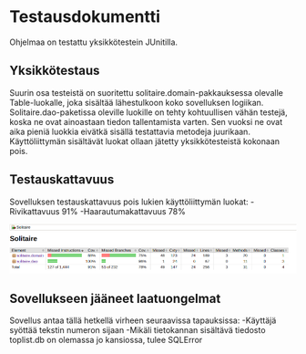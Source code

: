 # Testausdokumentti

Ohjelmaa on testattu yksikkötestein JUnitilla.

## Yksikkötestaus

Suurin osa testeistä on suoritettu solitaire.domain-pakkauksessa olevalle Table-luokalle, joka sisältää lähestulkoon koko sovelluksen logiikan.
Solitaire.dao-paketissa oleville luokille on tehty kohtuullisen vähän testejä, koska ne ovat ainoastaan tiedon tallentamista varten. Sen vuoksi ne ovat aika pieniä luokkia eivätkä sisällä testattavia metodeja juurikaan.
Käyttöliittymän sisältävät luokat ollaan jätetty yksikkötesteistä kokonaan pois.

## Testauskattavuus

Sovelluksen testauskattavuus pois lukien käyttöliittymän luokat:
-Rivikattavuus 91%
-Haarautumakattavuus 78%

<img src="https://github.com/OlliSavisalo/ot-harjoitustyo/blob/master/dokumentaatio/kuvat/Solitaire_Jacoco.png">

## Sovellukseen jääneet laatuongelmat
Sovellus antaa tällä hetkellä virheen seuraavissa tapauksissa:
-Käyttäjä syöttää tekstin numeron sijaan
-Mikäli tietokannan sisältävä tiedosto toplist.db on olemassa jo kansiossa, tulee SQLError
